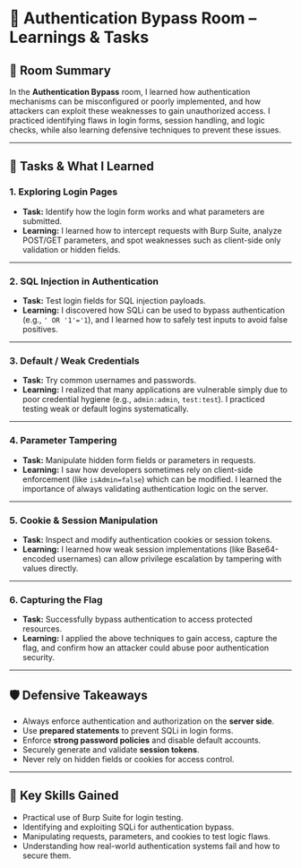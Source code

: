 # 🔑 Authentication Bypass Room – Learnings & Tasks

## 📌 Room Summary
In the **Authentication Bypass** room, I learned how authentication mechanisms can be misconfigured or poorly implemented, and how attackers can exploit these weaknesses to gain unauthorized access. I practiced identifying flaws in login forms, session handling, and logic checks, while also learning defensive techniques to prevent these issues.

---

## 📝 Tasks & What I Learned

### 1. Exploring Login Pages
- **Task:** Identify how the login form works and what parameters are submitted.
- **Learning:** I learned how to intercept requests with Burp Suite, analyze POST/GET parameters, and spot weaknesses such as client-side only validation or hidden fields.

---

### 2. SQL Injection in Authentication
- **Task:** Test login fields for SQL injection payloads.
- **Learning:** I discovered how SQLi can be used to bypass authentication (e.g., `' OR '1'='1`), and I learned how to safely test inputs to avoid false positives.

---

### 3. Default / Weak Credentials
- **Task:** Try common usernames and passwords.
- **Learning:** I realized that many applications are vulnerable simply due to poor credential hygiene (e.g., `admin:admin`, `test:test`). I practiced testing weak or default logins systematically.

---

### 4. Parameter Tampering
- **Task:** Manipulate hidden form fields or parameters in requests.
- **Learning:** I saw how developers sometimes rely on client-side enforcement (like `isAdmin=false`) which can be modified. I learned the importance of always validating authentication logic on the server.

---

### 5. Cookie & Session Manipulation
- **Task:** Inspect and modify authentication cookies or session tokens.
- **Learning:** I learned how weak session implementations (like Base64-encoded usernames) can allow privilege escalation by tampering with values directly.

---

### 6. Capturing the Flag
- **Task:** Successfully bypass authentication to access protected resources.
- **Learning:** I applied the above techniques to gain access, capture the flag, and confirm how an attacker could abuse poor authentication security.

---

## 🛡️ Defensive Takeaways
- Always enforce authentication and authorization on the **server side**.
- Use **prepared statements** to prevent SQLi in login forms.
- Enforce **strong password policies** and disable default accounts.
- Securely generate and validate **session tokens**.
- Never rely on hidden fields or cookies for access control.

---

## 🎯 Key Skills Gained
- Practical use of Burp Suite for login testing.
- Identifying and exploiting SQLi for authentication bypass.
- Manipulating requests, parameters, and cookies to test logic flaws.
- Understanding how real-world authentication systems fail and how to secure them.
